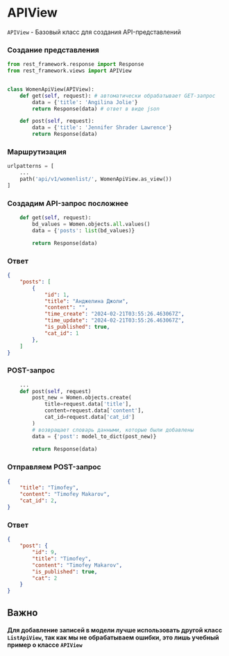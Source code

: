 # APIView 

`APIView` - Базовый класс для создания API-представлений

### Создание представления 
```python
from rest_framework.response import Response
from rest_framework.views import APIView


class WomenApiView(APIView):
    def get(self, request): # автоматически обрабатывает GET-запрос
        data = {'title': 'Angilina Jolie'} 
        return Response(data) # ответ в виде json

    def post(self, request):
        data = {'title': 'Jennifer Shrader Lawrence'}
        return Response(data)
```


### Маршрутизация
```python
urlpatterns = [
    ...
    path('api/v1/womenlist/', WomenApiView.as_view())
]
```


### Создадим API-запрос посложнее
```python
    def get(self, request): 
        bd_values = Women.objects.all.values() 
        data = {'posts': list(bd_values)}

        return Response(data)
```

### Ответ

```json
{
    "posts": [
        {
            "id": 1,
            "title": "Анджелина Джоли",
            "content": "",
            "time_create": "2024-02-21T03:55:26.463067Z",
            "time_update": "2024-02-21T03:55:26.463067Z",
            "is_published": true,
            "cat_id": 1
        },
    ]
}
```

### POST-запрос
```python
    ...
    def post(self, request)
        post_new = Women.objects.create(
            title=request.data['title'],
            content=request.data['content'],
            cat_id=request.data['cat_id']
        )
        # возвращает словарь данными, которые были добавлены
        data = {'post': model_to_dict(post_new)}
         
        return Response(data)
```

### Отправляем POST-запрос

```json
{
    "title": "Timofey",
    "content": "Timofey Makarov",
    "cat_id": 2,
}
```

### Ответ
```json
{
    "post": {
        "id": 9,
        "title": "Timofey",
        "content": "Timofey Makarov",
        "is_published": true,
        "cat": 2
    }
}
```


## Важно
#### Для добавление записей в модели лучше использовать другой класс `ListApiView`, так как мы не обрабатываем ошибки, это лишь учебный пример о классе `APIView`
